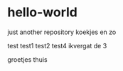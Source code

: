 # hello-world
just another repository
koekjes en zo

test
test1
test2
test4
ikvergat de 3

groetjes thuis
